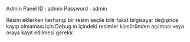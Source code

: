 Admin Panel
ID : admin  Password : admin

Resim eklerken herhangi bir resim seçile bilir fakat bilgisayar değişince kayıp olmaması için Debug ın içindeki resimler klasöründen açılması veya oraya kayıt edilmesi gerekir.
